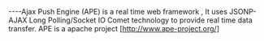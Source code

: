 ----Ajax Push Engine (APE) is a real time web framework , 
It uses JSONP-AJAX Long Polling/Socket IO Comet technology to provide real time data transfer.
APE is a apache project [http://www.ape-project.org/]
